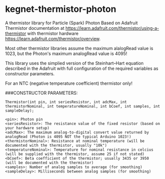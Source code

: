 # kegnet-thermistor-photon
A thermistor library for Particle (Spark) Photon
Based on Adafruit Thermistor documentation at https://learn.adafruit.com/thermistor/using-a-thermistor with thermistor hardware https://learn.adafruit.com/thermistor/overview.

Most other thermistor libraries assume the maximum alalogRead value is 1023, but
the Photon's maximum analogRead value is 4095!

This library uses the simplied version of the Steinhart–Hart equation described in the
Adafruit with full configuration of the required variables as constructor parameters.

For an NTC (negative temperature coefficient) thermistor only!

###CONSTRUCTOR PARAMETERS:

```
Thermistor(int pin, int seriesResistor, int adcMax, int thermistorNominal, int temperatureNominal, int bCoef, int samples, int sampleDelay);

<pin>: Photon pin
<seriesResistor>: The resistance value of the fixed resistor (based on your hardware setup)
<adcMax>: The maximum analog-to-digital convert value returned by analogRead (Photon is 4095 NOT the typical Arduino 1023!)
<thermistorNominal>: Resistance at nominal temperature (will be documented with the thermistor, usually "10k")
<temperatureNominal>: Temperature for nominal resistance in celcius (will be supplied with the thermistor, assume 25 if not stated)
<bCoef>: Beta coefficient of the thermistor; usually 3435 or 3950 (will be documented with the thermistor)
<samples>: Number of analog samples to average (for smoothing)
<sampleDelay>: Milliseconds between analog samples (for smoothing)
```
